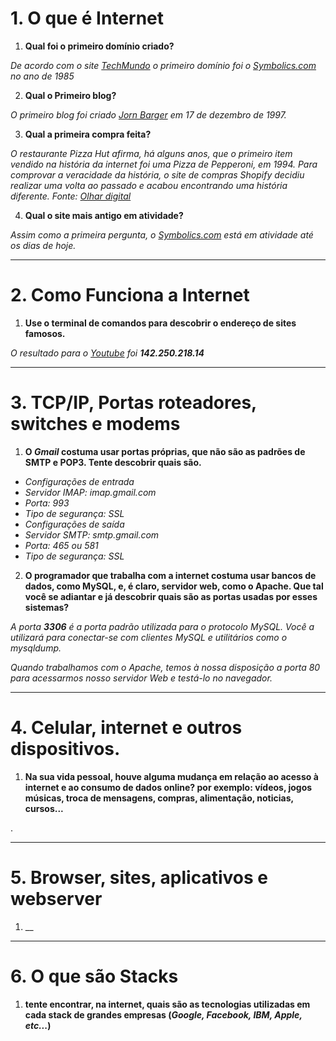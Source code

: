 # 1. O que é Internet

1. __Qual foi o primeiro domínio criado?__

_De acordo com o site [TechMundo](https://www.techtudo.com.br/noticias/2018/07/a-historia-dos-dominios-de-internet.ghtml) o primeiro domínio foi o [Symbolics.com](https://symbolics.com/) no ano de 1985_

2. __Qual o Primeiro blog?__

_O primeiro blog foi criado [Jorn Barger](https://en.wikipedia.org/wiki/Jorn_Barger) em 17 de dezembro de 1997._

3. __Qual a primeira compra feita?__

_O restaurante Pizza Hut afirma, há alguns anos, que o primeiro item vendido na história da internet foi uma Pizza de Pepperoni, em 1994. Para comprovar a veracidade da história, o site de compras Shopify decidiu realizar uma volta ao passado e acabou encontrando uma história diferente. Fonte: [Olhar digital](https://olhardigital.com.br/2015/11/26/noticias/qual-foi-a-primeira-compra-feita-pela-internet/#:~:text=O%20restaurante%20Pizza%20Hut%20afirma%2C%20h%C3%A1%20alguns%20anos%2C,passado%20e%20acabou%20encontrando%20uma%20hist%C3%B3ria%20diferente.%20Confira%3A)_

4. __Qual o site mais antigo em atividade?__

_Assim como a primeira pergunta, o [Symbolics.com](https://symbolics.com/) está em atividade até os dias de hoje._

___
# 2. Como Funciona a Internet

1. __Use o terminal de comandos para descobrir o endereço de sites famosos.__

_O resultado para o [Youtube](https://www.youtube.com/) foi  __142.250.218.14___

___
# 3. TCP/IP, Portas roteadores, switches e modems
1. __O _Gmail_ costuma usar portas próprias, que não são as padrões de SMTP e POP3. Tente descobrir quais são.__

* _Configurações de entrada_
* _Servidor IMAP: imap.gmail.com_
* _Porta: 993_
* _Tipo de segurança: SSL_
* _Configurações de saída_
* _Servidor SMTP: smtp.gmail.com_
* _Porta: 465 ou 581_
* _Tipo de segurança: SSL_

2. __O programador que trabalha com a internet costuma usar bancos de dados, como MySQL, e, é claro, servidor web, como o Apache. Que tal você se adiantar e já descobrir quais são as portas usadas por esses sistemas?__

_A porta __3306__ é a porta padrão utilizada para o protocolo MySQL. Você a utilizará para conectar-se com clientes MySQL e utilitários como o mysqldump._

_Quando trabalhamos com o Apache, temos à nossa disposição a porta 80 para acessarmos nosso servidor Web e testá-lo no navegador._

___
# 4. Celular, internet e outros dispositivos.
1. __Na sua vida pessoal, houve alguma mudança em relação ao acesso à internet e ao consumo de dados online? por exemplo: vídeos, jogos músicas, troca de mensagens, compras, alimentação, noticias, cursos...__

.

___
# 5. Browser, sites, aplicativos e webserver
1. __

___
# 6. O que são Stacks
1. __tente encontrar, na internet, quais são as tecnologias utilizadas em cada stack de grandes empresas (_Google, Facebook, IBM, Apple, etc..._)__

